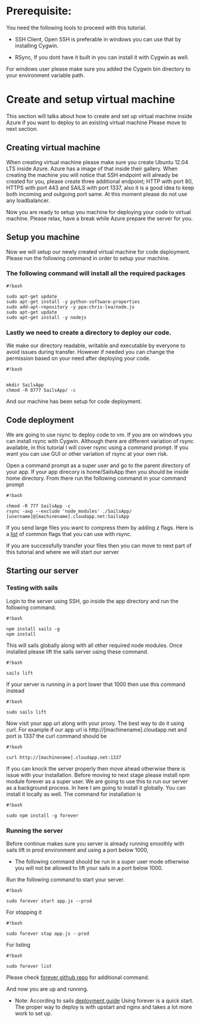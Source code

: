 # Prerequisite: 

You need the following tools to proceed with this tutorial. 

* SSH Client, Open SSH is preferable in windows you can use that by installing Cygwin.

* RSync, If you dont have it built in you can install it with Cygwin as well. 

For windows user please make sure you added the Cygwin bin directory to your environment variable path. 

# Create and setup virtual machine 
This section will talks about how to create and set up virtual machine inside Azure if you want to deploy to an existing virtual machine Please move to next section. 

## Creating virtual machine 
When creating virtual machine please make sure you create Ubuntu 12.04 LTS inside Azure. Azure has a image of that inside their gallery. When creating the machine you will notice that SSH endpoint will already be created for you, please create three additional endpoint; HTTP with port 80, HTTPS with port 443 and SAILS with port 1337, also it is a good idea to keep both incoming and outgoing port same. At this moment please do not use any loadbalancer. 

Now you are ready to setup you machine for deploying your code to virtual machine. Please relax, have a break while Azure prepare the server for you. 

## Setup you machine 
 Now we will setup our newly created virtual machine for code deployment. Please run the following command in order to setup your machine. 

### The following command will install all the required packages 


```
#!bash

sudo apt-get update
sudo apt-get install -y python-software-properties
sudo add-apt-repository -y ppa:chris-lea/node.js
sudo apt-get update
sudo apt-get install -y nodejs
```

### Lastly we need to create a directory to deploy our code.

We make our directory readable, writable and executable by everyone to avoid issues during transfer. However if needed you can change the permission based on your need after deploying your code.
```
#!bash


mkdir SailsApp
chmod -R 0777 SailsApp/ -c
```
And our machine has been setup for code deployment. 

## Code deployment

We are going to use rsync to deploy code to vm. If you are on windows you can install rsync with Cygwin. Although there are different variation of rsync available, in this tutorial I will cover rsync using a command prompt. If you want you can use GUI or other variation of rsync at your own risk. 

Open a command prompt as a super user and go to the parent directory of your app. If your app direcory is home/SailsApp then you should be inside home directory. From there run the following command in your command prompt


```
#!bash

chmod -R 777 SailsApp -c
rsync -avp --exclude 'node_modules' ./SailsApp/ [username]@[machinename].cloudapp.net:SailsApp  
```
If you send large files you want to compress them by adding z flags. Here is a [list](http://www.evbackup.com/support-commonly-used-rsync-arguments/) of common flags that you can use with rsync. 

If you are successfully transfer your files then you can move to next part of this tutorial and where we will start our server

## Starting our server 

### Testing with sails 
Login to the server using SSH, go inside the app directory and run the following command.


```
#!bash

npm install sails -g
npm install

```

This will sails globally along with all other required node modules. Once installed please lift the sails server using these command. 

```
#!bash

sails lift
```
If your server is running in a port lower that 1000 then use this command instead

```
#!bash

sudo sails lift
```
Now visit your app url along with your proxy. The best way to do it using curl. For example if our app url is http://[machinename].cloudapp.net and port is 1337 the curl command should be 

```
#!bash

curl http://[machinename].cloudapp.net:1337
```
If you can knock the server properly then move ahead otherwise there is issue with your installation. Before moving to next stage please install npm module forever as a super user. We are going to use this to run our server as a background process. In here I am going to install it globally. You can install it locally as well. The command for installation is 


```
#!bash

sudo npm install -g forever
```


### Running the server

Before continue makes sure you server is already running smoothly with sails lift in prod environment and using a port below 1000, 

* The following command should be run in a super user mode otherwise you will not be allowed to lift your sails in a port below 1000. 

Run the following command to start your server. 

```
#!bash

sudo forever start app.js --prod  
```

For stopping it 

```
#!bash

sudo forever stop app.js --prod  
```

For listing

```
#!bash

sudo forever list
```


Please check [forever github repo](https://github.com/nodejitsu/forever/blob/master/README.md) for additional command.


And now you are up and running. 




* Note: According to sails [deployment guide](http://sailsjs.org/#!documentation/deployment) Using forever is a quick start. The proper way to deploy is with upstart and nginx and takes a lot more work to set up.

